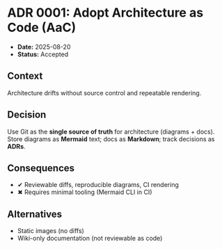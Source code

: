 # ADR 0001: Adopt Architecture as Code (AaC)

* **Date:** 2025-08-20
* **Status:** Accepted

## Context

Architecture drifts without source control and repeatable rendering.

## Decision

Use Git as the **single source of truth** for architecture (diagrams + docs).
Store diagrams as **Mermaid** text; docs as **Markdown**; track decisions as **ADRs**.

## Consequences

* ✔ Reviewable diffs, reproducible diagrams, CI rendering
* ✖ Requires minimal tooling (Mermaid CLI in CI)

## Alternatives

* Static images (no diffs)
* Wiki-only documentation (not reviewable as code)
